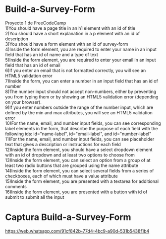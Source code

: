 # Build-a-Survey-Form
Proyecto 1 de FreeCodeCamp <br>
1)You should have a page title in an h1 element with an id of title <br>
2)You should have a short explanation in a p element with an id of description <br>
3)You should have a form element with an id of survey-form <br>
4)Inside the form element, you are required to enter your name in an input field that has an id of name and a type of text <br>
5)Inside the form element, you are required to enter your email in an input field that has an id of email <br>
6)If you enter an email that is not formatted correctly, you will see an HTML5 validation error <br>
7)Inside the form, you can enter a number in an input field that has an id of number <br>
8)The number input should not accept non-numbers, either by preventing you from typing them or by showing an HTML5 validation error (depending on your browser). <br>
9)If you enter numbers outside the range of the number input, which are defined by the min and max attributes, you will see an HTML5 validation error <br>
10)For the name, email, and number input fields, you can see corresponding label elements in the form, that describe the purpose of each field with the following ids: id="name-label",  id="email-label", and id="number-label" <br>
11)For the name, email, and number input fields, you can see placeholder text that gives a description or instructions for each field <br>
12)Inside the form element, you should have a select dropdown element with an id of dropdown and at least two options to choose from <br>
13)Inside the form element, you can select an option from a group of at least two radio buttons that are grouped using the name attribute <br>
14)Inside the form element, you can select several fields from a series of checkboxes, each of which must have a value attribute <br>
15)Inside the form element, you are presented with a textarea for additional comments<br>
16)Inside the form element, you are presented with a button with id of submit to submit all the input<br>

# Captura Build-a-Survey-Form
https://web.whatsapp.com/91cf842b-77d4-4bc9-a90d-531b5438f1b4

